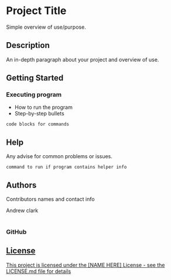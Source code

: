# Project Title

Simple overview of use/purpose.

## Description

An in-depth paragraph about your project and overview of use.

## Getting Started



### Executing program

* How to run the program
* Step-by-step bullets
```
code blocks for commands
```

## Help

Any advise for common problems or issues.
```
command to run if program contains helper info
```

## Authors

Contributors names and contact info

Andrew clark
<br>
<br>
### GitHub
<a href="https://andy316c.github.io/SEO-refactoring/">



## License

This project is licensed under the [NAME HERE] License - see the LICENSE.md file for details

